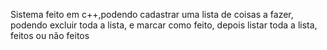 Sistema feito em c++,podendo cadastrar uma lista de coisas a fazer, podendo excluir toda a lista, e marcar como feito, depois listar toda a lista, feitos ou não feitos
